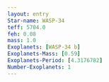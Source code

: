 ```yaml
---
layout: entry
Star-name: WASP-34
teff: 5704.0
feh: 0.08
mass: 1.0
Exoplanets: [WASP-34 b]
Exoplanets-Mass: [0.59]
Exoplanets-Period: [4.3176782]
Number-Exoplanets: 1
---
```

